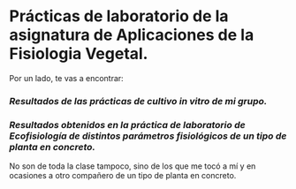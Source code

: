 # **Prácticas de laboratorio de la asignatura de Aplicaciones de la Fisiologia Vegetal.**

Por un lado, te vas a encontrar:

### ***Resultados de las prácticas de cultivo in vitro de mi grupo.***

### ***Resultados obtenidos en la práctica de laboratorio de Ecofisiología de distintos parámetros fisiológicos de un tipo de planta en concreto.*** 

No son de toda la clase tampoco, sino de los que me tocó a mí y en ocasiones a otro compañero de un tipo de planta en concreto.
